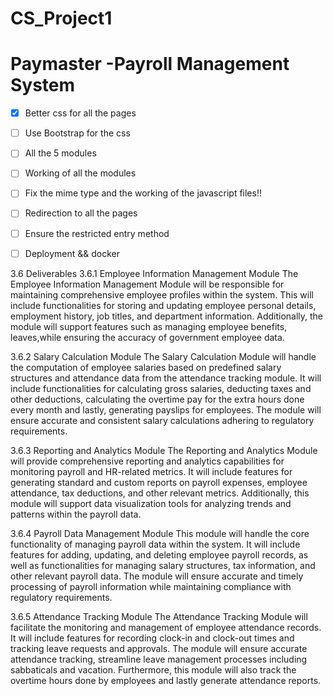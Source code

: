# CS_Project1
# Paymaster -Payroll Management System
- [x] Better css for all the pages
- [ ] Use Bootstrap for the css
- [ ] All the 5 modules
- [ ] Working of all the modules
- [ ] Fix the mime type and the working of the javascript files!!
- [ ] Redirection to all the pages
- [ ] Ensure the restricted entry method
- [ ] Deployment && docker




3.6 Deliverables 
3.6.1 Employee Information Management Module
The Employee Information Management Module will be responsible for maintaining comprehensive employee profiles within the system. This will include functionalities for storing and updating employee personal details, employment history, job titles, and department information. Additionally, the module will support features such as managing employee benefits, leaves,while ensuring the accuracy of government employee data.

3.6.2 Salary Calculation Module
The Salary Calculation Module will handle the computation of employee salaries based on predefined salary structures and attendance data from the attendance tracking module. It will include functionalities for calculating gross salaries, deducting taxes and other deductions, calculating the overtime pay for the extra hours done every month and lastly, generating payslips for employees. The module will ensure accurate and consistent salary calculations adhering to regulatory requirements.
 
3.6.3 Reporting and Analytics Module
The Reporting and Analytics Module will provide comprehensive reporting and analytics capabilities for monitoring payroll and HR-related metrics. It will include features for generating standard and custom reports on payroll expenses, employee attendance, tax deductions, and other relevant metrics. Additionally, this module will support data visualization tools for analyzing trends and patterns within the payroll data.
 
3.6.4 Payroll Data Management Module
This module will handle the core functionality of managing payroll data within the system. It will include features for adding, updating, and deleting employee payroll records, as well as functionalities for managing salary structures, tax information, and other relevant payroll data. The module will ensure accurate and timely processing of payroll information while maintaining compliance with regulatory requirements.



3.6.5 Attendance Tracking Module
The Attendance Tracking Module will facilitate the monitoring and management of employee attendance records. It will include features for recording clock-in and clock-out times and tracking leave requests and approvals. The module will ensure accurate attendance tracking, streamline leave management processes including sabbaticals and vacation. Furthermore, this module will also track the overtime hours done by employees and lastly generate attendance reports.



